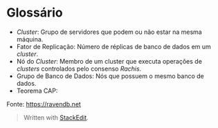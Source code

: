 
# Glossário

 - *Cluster*: Grupo de servidores que podem ou não estar na mesma máquina.
 - Fator de Replicação: Número de réplicas de banco de dados em um *cluster*.
 - Nó do *Cluster*: Membro de um cluster que executa operações de *clusters* controlados pelo consenso *Rachis*.
 - Grupo de Banco de Dados: Nós que possuem o mesmo banco de dados.
 - Teorema CAP:

Fonte: https://ravendb.net

> Written with [StackEdit](https://stackedit.io/).
<!--stackedit_data:
eyJoaXN0b3J5IjpbNDQ2MzU3NDU1LDEyOTgwOTE3ODEsNzg0MD
QwOTY5LC0xMzkxMjM3MTMyLC0xMTE2NjA0NjgzXX0=
-->